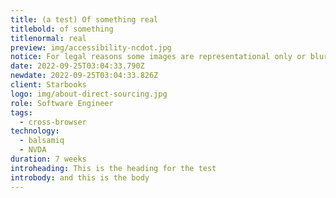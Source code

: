 ```yaml
---
title: (a test) Of something real
titlebold: of something
titlenormal: real
preview: img/accessibility-ncdot.jpg
notice: For legal reasons some images are representational only or blurred
date: 2022-09-25T03:04:33.790Z
newdate: 2022-09-25T03:04:33.826Z
client: Starbooks
logo: img/about-direct-sourcing.jpg
role: Software Engineer
tags:
  - cross-browser
technology:
  - balsamiq
  - NVDA
duration: 7 weeks
introheading: This is the heading for the test
introbody: a﻿nd this is the body
---
```


